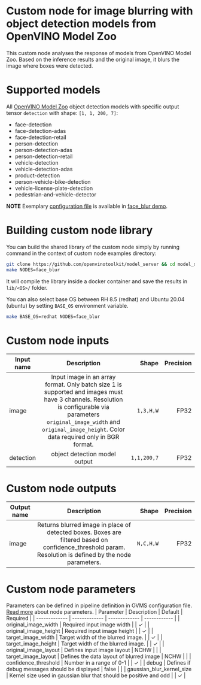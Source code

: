 # Custom node for image blurring with object detection models from OpenVINO Model Zoo

This custom node analyses the response of models from OpenVINO Model Zoo. Based on the inference results and the original image, it blurs the image where boxes were detected.

# Supported models

All [OpenVINO Model Zoo](https://github.com/openvinotoolkit/open_model_zoo/tree/2022.1.0/models/intel) object detection models with specific output tensor `detection` with shape: `[1, 1, 200, 7]`:
- face-detection
- face-detection-adas
- face-detection-retail
- person-detection
- person-detection-adas
- person-detection-retail
- vehicle-detection
- vehicle-detection-adas
- product-detection
- person-vehicle-bike-detection
- vehicle-license-plate-detection
- pedestrian-and-vehicle-detector

**NOTE** Exemplary [configuration file](https://github.com/openvinotoolkit/model_server/blob/releases/2023/3/demos/face_blur/python/config.json) is available in [face_blur demo](https://github.com/openvinotoolkit/model_server/blob/releases/2023/3/demos/face_blur/python/).

# Building custom node library

You can build the shared library of the custom node simply by running command in the context of custom node examples directory:
```bash
git clone https://github.com/openvinotoolkit/model_server && cd model_server/src/custom_nodes
make NODES=face_blur
```
It will compile the library inside a docker container and save the results in `lib/<OS>/` folder.

You can also select base OS between RH 8.5 (redhat) and Ubuntu 20.04 (ubuntu) by setting `BASE_OS` environment variable.
```bash
make BASE_OS=redhat NODES=face_blur
```

# Custom node inputs

| Input name       | Description           | Shape | Precision |
| ------------- |:-------------:| -----:| -----:|
| image      | Input image in an array format. Only batch size 1 is supported and images must have 3 channels. Resolution is configurable via parameters `original_image_width` and `original_image_height`. Color data required only in BGR format. | `1,3,H,W` | FP32 |
| detection      | object detection model output | `1,1,200,7` | FP32 |

# Custom node outputs

| Output name        | Description           | Shape  | Precision |
| ------------- |:-------------:| -----:| -----:|
| image | Returns blurred image in place of detected boxes. Boxes are filtered based on confidence_threshold param. Resolution is defined by the node parameters.   | `N,C,H,W` | FP32  |

# Custom node parameters
Parameters can be defined in pipeline definition in OVMS configuration file. [Read more](https://github.com/openvinotoolkit/model_server/blob/releases/2023/3/docs/custom_node_development.md) about node parameters.
| Parameter        | Description           | Default  | Required |
| ------------- | ------------- | ------------- | ------------ |
| original_image_width  | Required input image width |  | &check; |
| original_image_height  | Required input image height |  | &check; |
| target_image_width | Target width of the blurred image.   |  | &check; |
| target_image_height  | Target width of the blurred image. |  | &check; |
| original_image_layout | Defines input image layout | NCHW | |
| target_image_layout | Defines the data layout of blurred image | NCHW | |
| confidence_threshold | Number in a range of 0-1 |  | &check; |
| debug  | Defines if debug messages should be displayed | false | |
| gaussian_blur_kernel_size  | Kernel size used in gaussian blur that should be positive and odd | | &check; |
